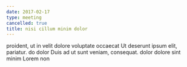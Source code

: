 ```yaml
---
date: 2017-02-17
type: meeting
cancelled: true
title: nisi cillum minim dolor
---
```

proident, ut in velit dolore voluptate occaecat Ut deserunt ipsum elit, pariatur. do dolor Duis ad ut sunt veniam, consequat. dolor dolore sint minim Lorem non